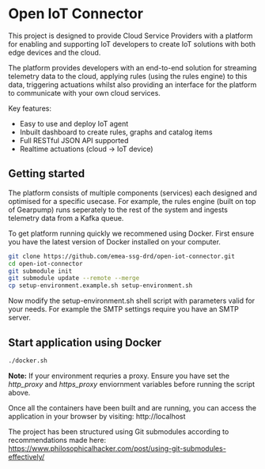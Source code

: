 # Open IoT Connector

This project is designed to provide Cloud Service Providers with a platform for enabling and supporting IoT developers to create IoT solutions with both edge devices and the cloud.

The platform provides developers with an end-to-end solution for streaming telemetry data to the cloud, applying rules (using the rules engine) to this data, triggering actuations whilst also providing an interface for the platform to communicate with your own cloud services.

Key features:

 * Easy to use and deploy IoT agent
 * Inbuilt dashboard to create rules, graphs and catalog items
 * Full RESTful JSON API supported
 * Realtime actuations (cloud -> IoT device)


## Getting started

The platform consists of multiple components (services) each designed and optimised for a specific usecase. For example, the rules engine (built on top of Gearpump) runs seperately to the rest of the system and ingests telemetry data from a Kafka queue.

To get platform running quickly we recommened using Docker. First ensure you have the latest version of Docker installed on your computer.

```bash
git clone https://github.com/emea-ssg-drd/open-iot-connector.git
cd open-iot-connector
git submodule init
git submodule update --remote --merge
cp setup-environment.example.sh setup-environment.sh
```

Now modify the setup-environment.sh shell script with parameters valid for your needs. For example the SMTP settings require you have an SMTP server.

## Start application using Docker
```bash
./docker.sh
```
**Note:** If your environment requries a proxy. Ensure you have set the *http_proxy* and *https_proxy* enviornment variables before running the script above.

Once all the containers have been built and are running, you can access the application in your browser by visiting: http://localhost


The project has been structured using Git submodules according to recommendations made here: https://www.philosophicalhacker.com/post/using-git-submodules-effectively/
